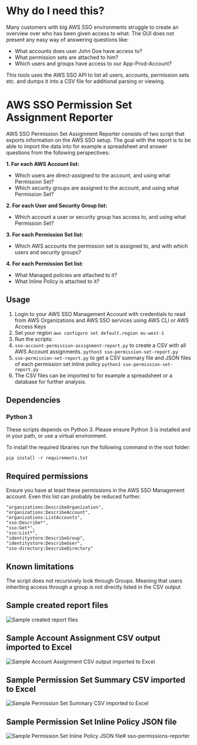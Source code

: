 # Why do I need this?
Many customers with big AWS SSO environments struggle to create an overview over who has been given access to what. The GUI does not present any easy way of answering questions like:

* What accounts does user John Doe have access to?
* What permission sets are attached to him?
* Which users and groups have access to our App-Prod-Account?

This tools uses the AWS SSO API to list all users, accounts, permission sets etc. and dumps it into a CSV file for additional parsing or viewing. 

# AWS SSO Permission Set Assignment Reporter

AWS SSO Permission Set Assignment Reporter consists of two script that exports information on the AWS SSO setup. The goal with the report is to be able to import the data into for example a spreadsheet and answer questions from the following perspectives:

**1. For each AWS Account list:**

* Which users are direct-assigned to the account, and using what Permission Set?
* Which security groups are assigned to the account, and using what Permission Set?

**2. For each User and Security Group list:**

* Which account a user or security group has access to, and using what Permission Set?

**3. For each Permission Set list:**

* Which AWS accounts the permission set is assigned to, and with which users and security groups?

**4. For each Permission Set list:**
* What Managed policies are attached to it?
* What Inline Policy is attached to it?

## Usage

1. Login to your AWS SSO Management Account with credentials to read from AWS Organizations and AWS SSO services using AWS CLI or AWS Access Keys  
2. Set your region `aws configure set default.region eu-west-1`
3. Run the scripts:
4. `sso-account-permission-assignment-report.py` to create a CSV with all AWS Account assignments. `python3 sso-permission-set-report.py`
5. `sso-permission-set-report.py` to get a CSV summary file and JSON files of each permission set inline policy `python3 sso-permission-set-report.py`
6. The CSV files can be imported to for example a spreadsheet or a database for further analysis.

## Dependencies
### Python 3

These scripts depends on Python 3. Please ensure Python 3 is installed and in your path, or use a virtual environment.

To install the required libraries run the following command in the root folder:

```pip install -r requirements.txt```

## Required permissions
Ensure you have at least these permissions in the AWS SSO Management account. Even this list can probably be reduced further. 

    "organizations:DescribeOrganization",
    "organizations:DescribeAccount",
    "organizations:ListAccounts",
    "sso:Describe*",
    "sso:Get*",
    "sso:List*",
    "identitystore:DescribeGroup",
    "identitystore:DescribeUser",
    "sso-directory:DescribeDirectory"

## Known limitations
The script does not recursively look through Groups. Meaning that users inheriting access through a group is not directly listed in the CSV output

## Sample created report files
![Sample created report files](pictures/sample_created_files.png)

## Sample Account Assignment CSV output imported to Excel
![Sample Account Assignment CSV output imported to Excel](pictures/sample_Account_Assignment_CSV_imported_to_excel.png)

## Sample Permission Set Summary CSV imported to Excel
![Sample Permission Set Summary CSV imported to Excel](pictures/sample_Permission_Set_Summary_CSV_imported_to_excel.png)

## Sample Permission Set Inline Policy JSON file 
![Sample Permission Set Inline Policy JSON file](pictures/sample_Permission_Set_Inline_Policy_JSON.png)# sso-permissions-reporter
